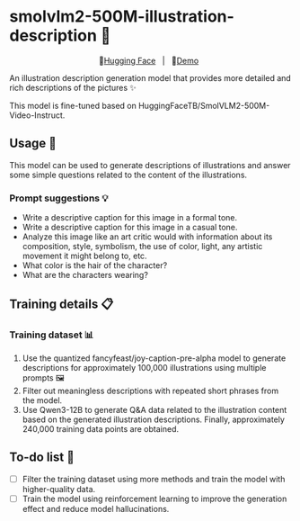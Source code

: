 # smolvlm2-500M-illustration-description 🎨

<p align="center">
    🤗<a href="https://huggingface.co/Qwen">Hugging Face</a>&nbsp&nbsp | &nbsp&nbsp🤗<a href="https://huggingface.co/spaces/xco2/smolvlm2-500M-illustration-description">Demo</a>&nbsp&nbsp
</p>

An illustration description generation model that provides more detailed and rich descriptions of the pictures ✨

This model is fine-tuned based on HuggingFaceTB/SmolVLM2-500M-Video-Instruct.

## Usage 🚀
This model can be used to generate descriptions of illustrations and answer some simple questions related to the content of the illustrations.

### Prompt suggestions 💡
- Write a descriptive caption for this image in a formal tone.
- Write a descriptive caption for this image in a casual tone.
- Analyze this image like an art critic would with information about its composition, style, symbolism, the use of color, light, any artistic movement it might belong to, etc.
- What color is the hair of the character?
- What are the characters wearing?

## Training details 📋

### Training dataset 📊
1. Use the quantized fancyfeast/joy-caption-pre-alpha model to generate descriptions for approximately 100,000 illustrations using multiple prompts 🖼
2. Filter out meaningless descriptions with repeated short phrases from the model.
3. Use Qwen3-12B to generate Q&A data related to the illustration content based on the generated illustration descriptions.
Finally, approximately 240,000 training data points are obtained.

## To-do list 📝
- [ ] Filter the training dataset using more methods and train the model with higher-quality data.
- [ ] Train the model using reinforcement learning to improve the generation effect and reduce model hallucinations.